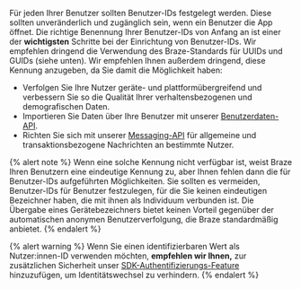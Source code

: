 Für jeden Ihrer Benutzer sollten Benutzer-IDs festgelegt werden. Diese sollten unveränderlich und zugänglich sein, wenn ein Benutzer die App öffnet. Die richtige Benennung Ihrer Benutzer-IDs von Anfang an ist einer der **wichtigsten** Schritte bei der Einrichtung von Benutzer-IDs. Wir empfehlen dringend die Verwendung des Braze-Standards für UUIDs und GUIDs (siehe unten). Wir empfehlen Ihnen außerdem dringend, diese Kennung anzugeben, da Sie damit die Möglichkeit haben:

- Verfolgen Sie Ihre Nutzer geräte- und plattformübergreifend und verbessern Sie so die Qualität Ihrer verhaltensbezogenen und demografischen Daten.
- Importieren Sie Daten über Ihre Benutzer mit unserer [Benutzerdaten-API]({{site.baseurl}}/developer_guide/rest_api/user_data/#user-data).
- Richten Sie sich mit unserer [Messaging-API]({{site.baseurl}}/api/endpoints/messaging/) für allgemeine und transaktionsbezogene Nachrichten an bestimmte Nutzer.

{% alert note %}
Wenn eine solche Kennung nicht verfügbar ist, weist Braze Ihren Benutzern eine eindeutige Kennung zu, aber Ihnen fehlen dann die für Benutzer-IDs aufgeführten Möglichkeiten. Sie sollten es vermeiden, Benutzer-IDs für Benutzer festzulegen, für die Sie keinen eindeutigen Bezeichner haben, die mit ihnen als Individuum verbunden ist. Die Übergabe eines Gerätebezeichners bietet keinen Vorteil gegenüber der automatischen anonymen Benutzerverfolgung, die Braze standardmäßig anbietet.
{% endalert %}

{% alert warning %}
Wenn Sie einen identifizierbaren Wert als Nutzer:innen-ID verwenden möchten, **empfehlen wir Ihnen,** zur zusätzlichen Sicherheit unser [SDK-Authentifizierungs-Feature]({{site.baseurl}}/developer_guide/authentication/) hinzuzufügen, um Identitätswechsel zu verhindern.
{% endalert %}

